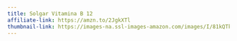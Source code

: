 ```yaml
---
title: Solgar Vitamina B 12
affiliate-link: https://amzn.to/2JgkXTl
thumbnail-link: https://images-na.ssl-images-amazon.com/images/I/81kQTkX9a4L._SX522_.jpg
---
```

